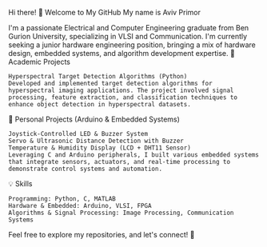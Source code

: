 Hi there! 👋 Welcome to My GitHub
My name is Aviv Primor

I'm a passionate Electrical and Computer Engineering graduate from Ben Gurion University, specializing in VLSI and Communication. I'm currently seeking a junior hardware engineering position, bringing a mix of hardware design, embedded systems, and algorithm development expertise.
🔬 Academic Projects

    Hyperspectral Target Detection Algorithms (Python)
    Developed and implemented target detection algorithms for hyperspectral imaging applications. The project involved signal processing, feature extraction, and classification techniques to enhance object detection in hyperspectral datasets.

🔧 Personal Projects (Arduino & Embedded Systems)

    Joystick-Controlled LED & Buzzer System
    Servo & Ultrasonic Distance Detection with Buzzer
    Temperature & Humidity Display (LCD + DHT11 Sensor)
    Leveraging C and Arduino peripherals, I built various embedded systems that integrate sensors, actuators, and real-time processing to demonstrate control systems and automation.

💡 Skills

    Programming: Python, C, MATLAB
    Hardware & Embedded: Arduino, VLSI, FPGA
    Algorithms & Signal Processing: Image Processing, Communication Systems

Feel free to explore my repositories, and let's connect! 🚀
